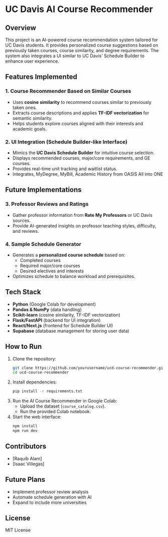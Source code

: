 # UC Davis AI Course Recommender

## Overview
This project is an AI-powered course recommendation system tailored for UC Davis students. It provides personalized course suggestions based on previously taken courses, course similarity, and degree requirements. The system also integrates a UI similar to UC Davis' Schedule Builder to enhance user experience.

## Features Implemented
### 1. Course Recommender Based on Similar Courses
- Uses **cosine similarity** to recommend courses similar to previously taken ones.
- Extracts course descriptions and applies **TF-IDF vectorization** for semantic similarity.
- Helps students explore courses aligned with their interests and academic goals.

### 2. UI Integration (Schedule Builder-like Interface)
- Mimics the **UC Davis Schedule Builder** for intuitive course selection.
- Displays recommended courses, major/core requirements, and GE courses.
- Provides real-time unit tracking and waitlist status.
- Integrates, MyDegree, MyBill, Academic History from OASIS All into ONE 

## Future Implementations
### 3. Professor Reviews and Ratings
- Gather professor information from **Rate My Professors** or UC Davis sources.
- Provide AI-generated insights on professor teaching styles, difficulty, and reviews.

### 4. Sample Schedule Generator
- Generates a **personalized course schedule** based on:
  - Completed courses
  - Required major/core courses
  - Desired electives and interests
- Optimizes schedule to balance workload and prerequisites.

## Tech Stack
- **Python** (Google Colab for development)
- **Pandas & NumPy** (data handling)
- **Scikit-learn** (cosine similarity, TF-IDF vectorization)
- **Flask/FastAPI** (backend for UI integration)
- **React/Next.js** (frontend for Schedule Builder UI)
- **Supabase** (database management for storing user data)

## How to Run
1. Clone the repository:
   ```bash
   git clone https://github.com/yourusername/ucd-course-recommender.git
   cd ucd-course-recommender
   ```
2. Install dependencies:
   ```bash
   pip install -r requirements.txt
   ```
3. Run the AI Course Recommender in Google Colab:
   - Upload the dataset (`course_catalog.csv`).
   - Run the provided Colab notebook.
4. Start the web interface:
   ```bash
   npm install
   npm run dev
   ```

## Contributors
- [Raquib Alam]
- [Isaac Villegas]

## Future Plans
- Implement professor review analysis
- Automate schedule generation with AI
- Expand to include more universities

## License
MIT License

